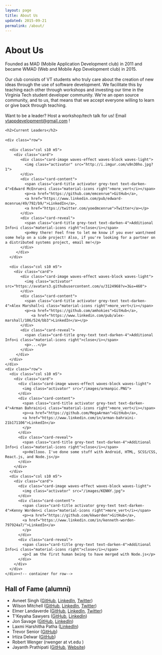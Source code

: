 ```yaml
---
layout: page
title: About Us
updated: 2015-09-21
permalink: /about/
---
```


<div class="section"><div class="container">
  <h1>About Us</h1>

  <p>Founded as MAD (Mobile Application Development club) in 2011 and became WMAD (Web and Mobile App Development club) in 2015.
    <br><br>
  Our club consists of VT students who truly care about the creation of new ideas through the use of software development. We facilitate this by teaching each other through workshops and investing our time in the Virginia Tech student developer community. We're an open source community, and to us, that means that we accept everyone willing to learn or give back through teaching.
  <br><br>
Want to be a leader? Host a workshop/tech talk for us!
Email <a href="mailto:vtappdevelopment@gmail.com">vtappdevelopment@gmail.com</a> !
</p>

</div></div>


<div class="section">
  <div class="container">

    <h2>Current Leaders</h2>
    
    <div class="row">

      <div class="col s10 m5">
        <div class="card">
           <div class="card-image waves-effect waves-block waves-light">
             <img class="activator" src="http://i.imgur.com/u9n30ho.jpg?1">
           </div>
           <div class="card-content">
             <span class="card-title activator grey-text text-darken-4">Edward McEnrue<i class="material-icons right">more_vert</i></span>
             <p><a href="https://github.com/emcenrue">GitHub</a>,
             <a href="https://www.linkedin.com/pub/edward-mcenrue/49/792/b9/">LinkedIn</a>,
             <a href="https://twitter.com/yoedmcenrue">Twitter</a></p>
           </div>
           <div class="card-reveal">
             <span class="card-title grey-text text-darken-4">Additional Info<i class="material-icons right">close</i></span>
             <p>Hey there! Feel free to let me know if you ever want/need some help on a side project! Also, if you're looking for a partner on a distributed systems project, email me!</p>
           </div>
         </div>
      </div>

      <div class="col s10 m5">
        <div class="card">
           <div class="card-image waves-effect waves-block waves-light">
             <img class="activator" src="https://avatars3.githubusercontent.com/u/3124968?v=3&s=460">
           </div>
           <div class="card-content">
             <span class="card-title activator grey-text text-darken-4">Alex Marshall<i class="material-icons right">more_vert</i></span>
             <p><a href="https://github.com/amhokies">GitHub</a>,
                <a href="https://www.linkedin.com/pub/alex-marshall/106/524/bb3">LinkedIn</a></p>
           </div>
           <div class="card-reveal">
             <span class="card-title grey-text text-darken-4">Additional Info<i class="material-icons right">close</i></span>
             <p>...</p>
           </div>
         </div>
      </div>
    </div>
    <div class="row">
      <div class="col s10 m5">
        <div class="card">
          <div class="card-image waves-effect waves-block waves-light">
            <img class="activator" src="/images/armanpic.PNG">
          </div>
          <div class="card-content">
            <span class="card-title activator grey-text text-darken-4">Arman Bahraini<i class="material-icons right">more_vert</i></span>
            <p><a href="https://github.com/MegaArman">GitHub</a>,
            <a href="https://www.linkedin.com/in/arman-bahraini-21b171106">LinkedIn</a>
            </p>
          </div>
          <div class="card-reveal">
            <span class="card-title grey-text text-darken-4">Additional Info<i class="material-icons right">close</i></span>
            <p>Hellooo. I've done some stuff with Android, HTML, SCSS/CSS, React.js, and Node.js</p>
          </div>
        </div>
      </div>
      <div class="col s10 m5">
        <div class="card">
          <div class="card-image waves-effect waves-block waves-light">
            <img class="activator" src="/images/KENNY.jpg">
          </div>
          <div class="card-content">
            <span class="card-title activator grey-text text-darken-4">Kenny Worden<i class="material-icons right">more_vert</i></span>
            <p><a href="https://github.com/kkworden">GitHub</a>,
            <a href="https://www.linkedin.com/in/kenneth-worden-797924a7/">LinkedIn</a>
            </p>
          </div>
          <div class="card-reveal">
            <span class="card-title grey-text text-darken-4">Additional Info<i class="material-icons right">close</i></span>
            <p>I am the first human being to have merged with Node.js</p>
          </div>
        </div>
      </div>
    </div><!-- container for row-->
</div><!-- section -->

<div class="section">
  <div class="container">

<h2>Hall of Fame (alumni)</h2>

<ul>
<li>Avneet Singh (<a href="https://github.com/avneet723">GitHub</a>, <a href="https://www.linkedin.com/in/avneets">LinkedIn</a>, <a href="https://twitter.com/avneet723">Twitter</a>)</li>
<li>Wilson Mitchell (<a href="https://github.com/mitchellw">GitHub</a>, <a href="https://www.linkedin.com/in/wilsonmitchell">LinkedIn</a>, <a href="https://twitter.com/wilsonmobile">Twitter</a>)</li>
<li>Elmer Landaverde (<a href="https://github.com/elmerland">GitHub</a>, <a href="https://www.linkedin.com/pub/elmer-landaverde/90/a38/177">LinkedIn</a>, <a href="https://twitter.com/elmerlandaverde">Twitter</a>)</li>
<li>T'Keyaha Sawyers (<a href="https://github.com/theordinaryhero">GitHub</a>, <a href="https://www.linkedin.com/in/tksawyers">LinkedIn</a>)</li>
<li>Jon Savage (<a href="https://github.com/jsavage06">GitHub</a>, <a href="https://www.linkedin.com/in/savagejon">LinkedIn</a>)</li>
<li>Laxmi Harshitha Patha (<a href="https://www.linkedin.com/pub/laxmi-harshitha-patha/65/609/387">LinkedIn</a>)</li>
<li>Trevor Senior (<a href="https://github.com/trevorsenior">GitHub</a>)</li>
<li>Irtiza Delwar (<a href="https://github.com/IrtizaDelwar">GitHub</a>)</li>
<li>Robert Wenger (rwenger at vt.edu )</li>
<li>Jayanth Prathipati (<a href="http://github.com/jayprat95">GitHub</a>, <a href="http://jprathipati.com">Website</a>)</li>
</ul>


  </div>
</div>
